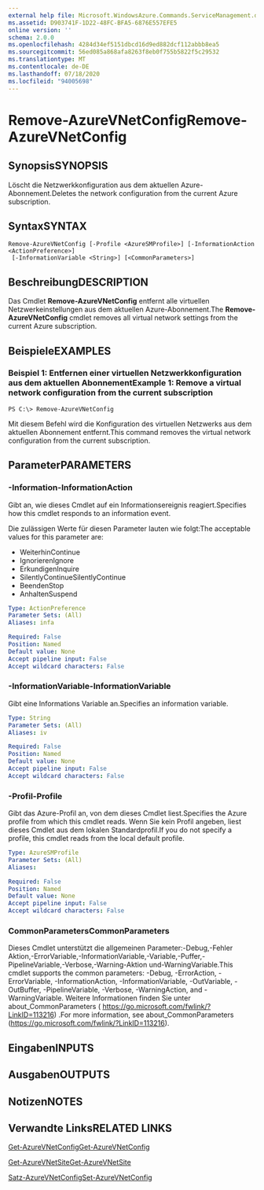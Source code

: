 ```yaml
---
external help file: Microsoft.WindowsAzure.Commands.ServiceManagement.dll-Help.xml
ms.assetid: D903741F-1D22-48FC-BFA5-6876E557EFE5
online version: ''
schema: 2.0.0
ms.openlocfilehash: 4284d34ef5151dbcd16d9ed882dcf112abbb8ea5
ms.sourcegitcommit: 56ed085a868afa8263f8eb0f755b5822f5c29532
ms.translationtype: MT
ms.contentlocale: de-DE
ms.lasthandoff: 07/18/2020
ms.locfileid: "94005698"
---
```

# <span data-ttu-id="15f57-101">Remove-AzureVNetConfig</span><span class="sxs-lookup"><span data-stu-id="15f57-101">Remove-AzureVNetConfig</span></span>

## <span data-ttu-id="15f57-102">Synopsis</span><span class="sxs-lookup"><span data-stu-id="15f57-102">SYNOPSIS</span></span>
<span data-ttu-id="15f57-103">Löscht die Netzwerkkonfiguration aus dem aktuellen Azure-Abonnement.</span><span class="sxs-lookup"><span data-stu-id="15f57-103">Deletes the network configuration from the current Azure subscription.</span></span>

## <span data-ttu-id="15f57-104">Syntax</span><span class="sxs-lookup"><span data-stu-id="15f57-104">SYNTAX</span></span>

```
Remove-AzureVNetConfig [-Profile <AzureSMProfile>] [-InformationAction <ActionPreference>]
 [-InformationVariable <String>] [<CommonParameters>]
```

## <span data-ttu-id="15f57-105">Beschreibung</span><span class="sxs-lookup"><span data-stu-id="15f57-105">DESCRIPTION</span></span>
<span data-ttu-id="15f57-106">Das Cmdlet **Remove-AzureVNetConfig** entfernt alle virtuellen Netzwerkeinstellungen aus dem aktuellen Azure-Abonnement.</span><span class="sxs-lookup"><span data-stu-id="15f57-106">The **Remove-AzureVNetConfig** cmdlet removes all virtual network settings from the current Azure subscription.</span></span>

## <span data-ttu-id="15f57-107">Beispiele</span><span class="sxs-lookup"><span data-stu-id="15f57-107">EXAMPLES</span></span>

### <span data-ttu-id="15f57-108">Beispiel 1: Entfernen einer virtuellen Netzwerkkonfiguration aus dem aktuellen Abonnement</span><span class="sxs-lookup"><span data-stu-id="15f57-108">Example 1: Remove a virtual network configuration from the current subscription</span></span>
```
PS C:\> Remove-AzureVNetConfig
```

<span data-ttu-id="15f57-109">Mit diesem Befehl wird die Konfiguration des virtuellen Netzwerks aus dem aktuellen Abonnement entfernt.</span><span class="sxs-lookup"><span data-stu-id="15f57-109">This command removes the virtual network configuration from the current subscription.</span></span>

## <span data-ttu-id="15f57-110">Parameter</span><span class="sxs-lookup"><span data-stu-id="15f57-110">PARAMETERS</span></span>

### <span data-ttu-id="15f57-111">-Information</span><span class="sxs-lookup"><span data-stu-id="15f57-111">-InformationAction</span></span>
<span data-ttu-id="15f57-112">Gibt an, wie dieses Cmdlet auf ein Informationsereignis reagiert.</span><span class="sxs-lookup"><span data-stu-id="15f57-112">Specifies how this cmdlet responds to an information event.</span></span>

<span data-ttu-id="15f57-113">Die zulässigen Werte für diesen Parameter lauten wie folgt:</span><span class="sxs-lookup"><span data-stu-id="15f57-113">The acceptable values for this parameter are:</span></span>

- <span data-ttu-id="15f57-114">Weiterhin</span><span class="sxs-lookup"><span data-stu-id="15f57-114">Continue</span></span>
- <span data-ttu-id="15f57-115">Ignorieren</span><span class="sxs-lookup"><span data-stu-id="15f57-115">Ignore</span></span>
- <span data-ttu-id="15f57-116">Erkundigen</span><span class="sxs-lookup"><span data-stu-id="15f57-116">Inquire</span></span>
- <span data-ttu-id="15f57-117">SilentlyContinue</span><span class="sxs-lookup"><span data-stu-id="15f57-117">SilentlyContinue</span></span>
- <span data-ttu-id="15f57-118">Beenden</span><span class="sxs-lookup"><span data-stu-id="15f57-118">Stop</span></span>
- <span data-ttu-id="15f57-119">Anhalten</span><span class="sxs-lookup"><span data-stu-id="15f57-119">Suspend</span></span>

```yaml
Type: ActionPreference
Parameter Sets: (All)
Aliases: infa

Required: False
Position: Named
Default value: None
Accept pipeline input: False
Accept wildcard characters: False
```

### <span data-ttu-id="15f57-120">-InformationVariable</span><span class="sxs-lookup"><span data-stu-id="15f57-120">-InformationVariable</span></span>
<span data-ttu-id="15f57-121">Gibt eine Informations Variable an.</span><span class="sxs-lookup"><span data-stu-id="15f57-121">Specifies an information variable.</span></span>

```yaml
Type: String
Parameter Sets: (All)
Aliases: iv

Required: False
Position: Named
Default value: None
Accept pipeline input: False
Accept wildcard characters: False
```

### <span data-ttu-id="15f57-122">-Profil</span><span class="sxs-lookup"><span data-stu-id="15f57-122">-Profile</span></span>
<span data-ttu-id="15f57-123">Gibt das Azure-Profil an, von dem dieses Cmdlet liest.</span><span class="sxs-lookup"><span data-stu-id="15f57-123">Specifies the Azure profile from which this cmdlet reads.</span></span>
<span data-ttu-id="15f57-124">Wenn Sie kein Profil angeben, liest dieses Cmdlet aus dem lokalen Standardprofil.</span><span class="sxs-lookup"><span data-stu-id="15f57-124">If you do not specify a profile, this cmdlet reads from the local default profile.</span></span>

```yaml
Type: AzureSMProfile
Parameter Sets: (All)
Aliases: 

Required: False
Position: Named
Default value: None
Accept pipeline input: False
Accept wildcard characters: False
```

### <span data-ttu-id="15f57-125">CommonParameters</span><span class="sxs-lookup"><span data-stu-id="15f57-125">CommonParameters</span></span>
<span data-ttu-id="15f57-126">Dieses Cmdlet unterstützt die allgemeinen Parameter:-Debug,-Fehler Aktion,-ErrorVariable,-InformationVariable,-Variable,-Puffer,-PipelineVariable,-Verbose,-Warning-Aktion und-WarningVariable.</span><span class="sxs-lookup"><span data-stu-id="15f57-126">This cmdlet supports the common parameters: -Debug, -ErrorAction, -ErrorVariable, -InformationAction, -InformationVariable, -OutVariable, -OutBuffer, -PipelineVariable, -Verbose, -WarningAction, and -WarningVariable.</span></span> <span data-ttu-id="15f57-127">Weitere Informationen finden Sie unter about_CommonParameters ( https://go.microsoft.com/fwlink/?LinkID=113216) .</span><span class="sxs-lookup"><span data-stu-id="15f57-127">For more information, see about_CommonParameters (https://go.microsoft.com/fwlink/?LinkID=113216).</span></span>

## <span data-ttu-id="15f57-128">Eingaben</span><span class="sxs-lookup"><span data-stu-id="15f57-128">INPUTS</span></span>

## <span data-ttu-id="15f57-129">Ausgaben</span><span class="sxs-lookup"><span data-stu-id="15f57-129">OUTPUTS</span></span>

## <span data-ttu-id="15f57-130">Notizen</span><span class="sxs-lookup"><span data-stu-id="15f57-130">NOTES</span></span>

## <span data-ttu-id="15f57-131">Verwandte Links</span><span class="sxs-lookup"><span data-stu-id="15f57-131">RELATED LINKS</span></span>

[<span data-ttu-id="15f57-132">Get-AzureVNetConfig</span><span class="sxs-lookup"><span data-stu-id="15f57-132">Get-AzureVNetConfig</span></span>](./Get-AzureVNetConfig.md)

[<span data-ttu-id="15f57-133">Get-AzureVNetSite</span><span class="sxs-lookup"><span data-stu-id="15f57-133">Get-AzureVNetSite</span></span>](./Get-AzureVNetSite.md)

[<span data-ttu-id="15f57-134">Satz-AzureVNetConfig</span><span class="sxs-lookup"><span data-stu-id="15f57-134">Set-AzureVNetConfig</span></span>](./Set-AzureVNetConfig.md)


